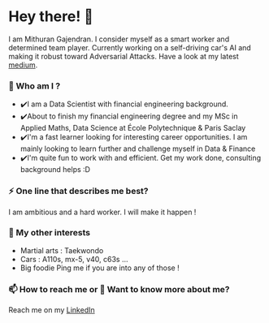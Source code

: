 
# Hey there! 👋

I am Mithuran Gajendran. I consider myself as a smart worker and determined team player. Currently working on a self-driving car's AI and making it robust toward Adversarial Attacks. Have a look at my latest [medium](https://medium.com/).


### 🌱 Who am I ?
- ✔️I am a Data Scientist with financial engineering background. 
- ✔️About to finish my financial engineering degree and my MSc in Applied Maths, Data Science at École Polytechnique & Paris Saclay
- ✔️I'm a fast learner looking for interesting career opportunities. I am mainly looking to learn further and challenge myself in Data & Finance
- ✔️I'm quite fun to work with and efficient. Get my work done, consulting background helps :D

### ⚡ One line that describes me best? 
I am ambitious and a hard worker. I will make it happen !

### 👯 My other interests
- Martial arts : Taekwondo
- Cars : A110s, mx-5, v40, c63s ...
- Big foodie
Ping me if you are into any of those !

### 📫 How to reach me or 💬 Want to know more about me?
Reach me on my [LinkedIn](https://www.linkedin.com/gmithuran/)
